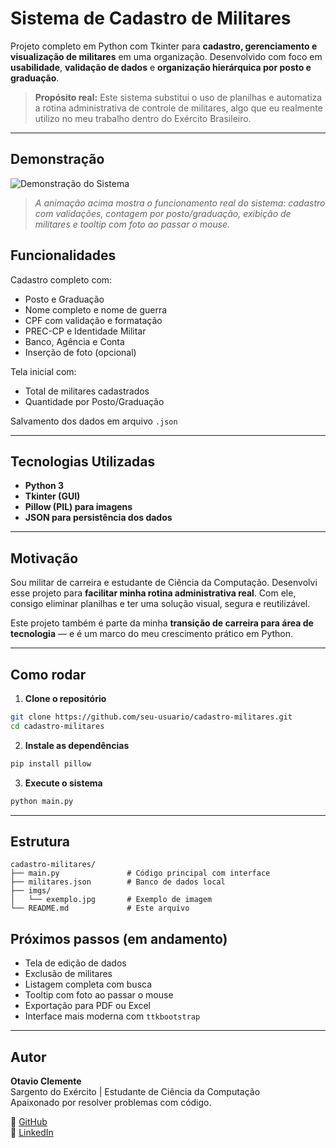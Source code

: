 #  Sistema de Cadastro de Militares

Projeto completo em Python com Tkinter para **cadastro, gerenciamento e visualização de militares** em uma organização. Desenvolvido com foco em **usabilidade**, **validação de dados** e **organização hierárquica por posto e graduação**.

>  **Propósito real:** Este sistema substitui o uso de planilhas e automatiza a rotina administrativa de controle de militares, algo que eu realmente utilizo no meu trabalho dentro do Exército Brasileiro.

---
##  Demonstração

![Demonstração do Sistema](execução_projeto.gif)

> *A animação acima mostra o funcionamento real do sistema: cadastro com validações, contagem por posto/graduação, exibição de militares e tooltip com foto ao passar o mouse.*
##  Funcionalidades

 Cadastro completo com:
- Posto e Graduação  
- Nome completo e nome de guerra  
- CPF com validação e formatação  
- PREC-CP e Identidade Militar  
- Banco, Agência e Conta  
- Inserção de foto (opcional)

 Tela inicial com:
- Total de militares cadastrados  
- Quantidade por Posto/Graduação

 Salvamento dos dados em arquivo `.json`

---

##  Tecnologias Utilizadas

- **Python 3**
- **Tkinter (GUI)**
- **Pillow (PIL) para imagens**
- **JSON para persistência dos dados**

---

##  Motivação

Sou militar de carreira e estudante de Ciência da Computação. Desenvolvi esse projeto para **facilitar minha rotina administrativa real**. Com ele, consigo eliminar planilhas e ter uma solução visual, segura e reutilizável.

Este projeto também é parte da minha **transição de carreira para área de tecnologia** — e é um marco do meu crescimento prático em Python.

---

##  Como rodar

1. **Clone o repositório**
```bash
git clone https://github.com/seu-usuario/cadastro-militares.git
cd cadastro-militares
```

2. **Instale as dependências**
```bash
pip install pillow
```

3. **Execute o sistema**
```bash
python main.py
```

---

##  Estrutura

```
cadastro-militares/
├── main.py               # Código principal com interface
├── militares.json        # Banco de dados local
├── imgs/
│   └── exemplo.jpg       # Exemplo de imagem
└── README.md             # Este arquivo
```

##  Próximos passos (em andamento)

-  Tela de edição de dados  
-  Exclusão de militares  
-  Listagem completa com busca  
-  Tooltip com foto ao passar o mouse  
-  Exportação para PDF ou Excel  
-  Interface mais moderna com `ttkbootstrap`

---

##  Autor

**Otavio Clemente**  
Sargento do Exército | Estudante de Ciência da Computação  
Apaixonado por resolver problemas com código.

🔗 [GitHub](https://github.com/OtavioClemente-bit)  
🔗 [LinkedIn](https://www.linkedin.com/in/otavio-clemente-36056b2b5/)
